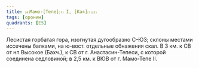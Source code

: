```yaml
---
title: ⒜Мамо-[Тепе]⒯ I, [Кая]⒯⒵
tags: [ороним]
quadrants: [Е5]
---
```


Лесистая горбатая гора, изогнутая дугообразно С–ЮЗ; склоны местами иссечены
балками, на ю-вост. отдельные обнажения скал. В 3 км. к СВ от нп Высокое
(Бахч.), к СВ от г. Анастасин-Тепеси, с которой соединена седловиной; в 2,5 км.
к ВЮВ от г. Мамо-Тепе II.
